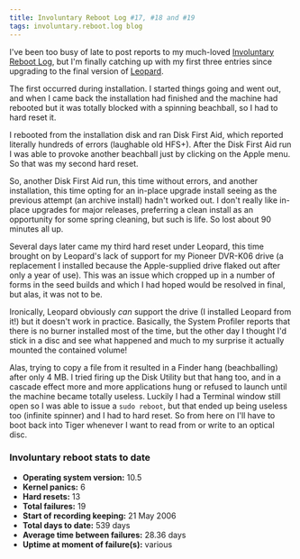 ```yaml
---
title: Involuntary Reboot Log #17, #18 and #19
tags: involuntary.reboot.log blog
---
```


I've been too busy of late to post reports to my much-loved [Involuntary Reboot Log](http://www.wincent.com/a/about/wincent/weblog/archives/involuntary_reboot_log/), but I'm finally catching up with my first three entries since upgrading to the final version of [Leopard](http://www.wincent.com/wiki/Leopard).

The first occurred during installation. I started things going and went out, and when I came back the installation had finished and the machine had rebooted but it was totally blocked with a spinning beachball, so I had to hard reset it.

I rebooted from the installation disk and ran Disk First Aid, which reported literally hundreds of errors (laughable old HFS+). After the Disk First Aid run I was able to provoke another beachball just by clicking on the Apple menu. So that was my second hard reset.

So, another Disk First Aid run, this time without errors, and another installation, this time opting for an in-place upgrade install seeing as the previous attempt (an archive install) hadn't worked out. I don't really like in-place upgrades for major releases, preferring a clean install as an opportunity for some spring cleaning, but such is life. So lost about 90 minutes all up.

Several days later came my third hard reset under Leopard, this time brought on by Leopard's lack of support for my Pioneer DVR-K06 drive (a replacement I installed because the Apple-supplied drive flaked out after only a year of use). This was an issue which cropped up in a number of forms in the seed builds and which I had hoped would be resolved in final, but alas, it was not to be.

Ironically, Leopard obviously _can_ support the drive (I installed Leopard from it!) but it doesn't work in practice. Basically, the System Profiler reports that there is no burner installed most of the time, but the other day I thought I'd stick in a disc and see what happened and much to my surprise it actually mounted the contained volume!

Alas, trying to copy a file from it resulted in a Finder hang (beachballing) after only 4 MB. I tried firing up the Disk Utility but that hang too, and in a cascade effect more and more applications hung or refused to launch until the machine became totally useless. Luckily I had a Terminal window still open so I was able to issue a `sudo reboot`, but that ended up being useless too (infinite spinner) and I had to hard reset. So from here on I'll have to boot back into Tiger whenever I want to read from or write to an optical disc.

### Involuntary reboot stats to date

-   **Operating system version:** 10.5
-   **Kernel panics:** 6
-   **Hard resets:** 13
-   **Total failures:** 19
-   **Start of recording keeping:** 21 May 2006
-   **Total days to date:** 539 days
-   **Average time between failures:** 28.36 days
-   **Uptime at moment of failure(s):** various

